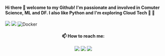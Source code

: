 #### Hi there 👋 welcome to my Github! I'm passionate and involved in Comuter Science, ML and DF. I also like Python and I'm exploring Cloud Tech 🐍 🤖

![](https://img.shields.io/badge/-Python-333?style=flat-square&logo=Python&logoColor=fff)
![](https://img.shields.io/badge/-PyTorch-e34f26?style=flat-square&logo=PyTorch&logoColor=fff)
![Docker](https://img.shields.io/badge/-Docker-black?style=flat-square&logo=docker)

<h4 align="center"> 📫 How to reach me:</h4>
<p align="center">
<a href= "https://www.linkedin.com/in/proevgenii/"><img src="https://img.icons8.com/linkedin"/></a>
<a href= "https://twitter.com/pro_evgenii"><img src="https://img.icons8.com/material-outlined/32/000000/twitter.png"/></a>
<a href= "https://github.com/proevgenii/proevgenii/blob/main/Evgenii_Prosvirnin_CV.pdf"><img src="https://img.icons8.com/cv"/></a>
</p>

<!--
**proevgenii/proevgenii** is a ✨ _special_ ✨ repository because its `README.md` (this file) appears on your GitHub profile.

Here are some ideas to get you started:

- 🔭 I’m currently working on ...
- 🌱 I’m currently learning ...
- 👯 I’m looking to collaborate on ...
- 🤔 I’m looking for help with ...
- 💬 Ask me about ...
- 📫 How to reach me: ...
- 😄 Pronouns: ...
- ⚡ Fun fact: ...
-->
